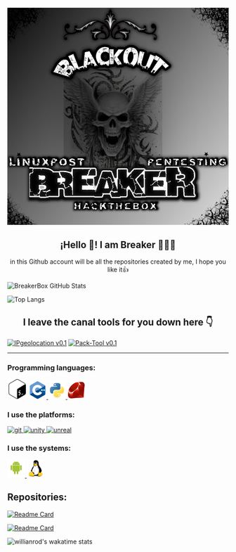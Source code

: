 ![foto](l.png)
<h2 align="center">¡Hello 👋! I am Breaker 👨🏻‍💻</h2>

<p align="center"I am a ruby ​​programmer👨🏻‍💻<br/>in this Github account will be all the repositories created by me, I hope you like it👍</p>


![BreakerBox GitHub Stats](https://github-readme-stats.vercel.app/api?username=BreakerBox&show_icons=true&theme=midnight-purple)

![Top Langs](https://github-readme-stats.vercel.app/api/top-langs/?username=BreakerBox&theme=midnight-purple&layout=compact)

<h2 align="center">I leave the canal tools for you down here 👇</h2>

[![IPgeolocation v0.1](https://img.shields.io/badge/IPgeolocation-%F0%9D%96%9B0.1-blue)](https://github.com/BreakerBox/IPgeolocation.git)
[![Pack-Tool v0.1](https://img.shields.io/badge/Pack--Tool-v0.1-blue)](https://github.com/BreakerBox/Pack-Tool.git)

---
<h3 align="left">Programming languages:</h3>
<p align="left"> <img height="45" src="./gnubash.svg"> <a href="https://www.w3schools.com/cpp/" target="_blank"> <img src="https://raw.githubusercontent.com/devicons/devicon/master/icons/cplusplus/cplusplus-original.svg" alt="cplusplus" width="40" height="40"/> </a> <a href="https://www.python.org" target="_blank"> <img src="https://raw.githubusercontent.com/devicons/devicon/master/icons/python/python-original.svg" alt="python" width="40" height="40"/> </a> <a href="https://www.ruby-lang.org/en/" target="_blank"> <img src="https://raw.githubusercontent.com/devicons/devicon/master/icons/ruby/ruby-original.svg" alt="ruby" width="40" height="40"/> </a> </p>

<h3 align="left">I use the platforms:</h3>
<p align="left"> <a href="https://git-scm.com/" target="_blank"> <img src="https://www.vectorlogo.zone/logos/git-scm/git-scm-icon.svg" alt="git" width="40" height="40"/> </a> <a href="https://unity.com/" target="_blank"> <img src="https://www.vectorlogo.zone/logos/unity3d/unity3d-icon.svg" alt="unity" width="40" height="40"/> </a> <a href="https://unrealengine.com/" target="_blank"> <img src="https://raw.githubusercontent.com/kenangundogan/fontisto/036b7eca71aab1bef8e6a0518f7329f13ed62f6b/icons/svg/brand/unreal-engine.svg" alt="unreal" width="40" height="40"/> </a> </p>


<h3 align="left">I use the systems:</h3>
<p align="left"> <a href="https://developer.android.com" target="_blank"> <img src="https://raw.githubusercontent.com/devicons/devicon/master/icons/android/android-original-wordmark.svg" alt="android" width="40" height="40"/> </a> <a href="https://www.linux.org/" target="_blank"> <img src="https://raw.githubusercontent.com/devicons/devicon/master/icons/linux/linux-original.svg" alt="linux" width="40" height="40"/> </a> </p>

## Repositories:

[![Readme Card](https://github-readme-stats.vercel.app/api/pin/?username=BreakerBox&repo=IPgeolocation&theme=midnight-purple)](https://github.com/BreakerBox/IPgeolocation.git)

[![Readme Card](https://github-readme-stats.vercel.app/api/pin/?username=BreakerBox&repo=Pack-Tool&theme=midnight-purple)](https://github.com/BreakerBox/Pack-Tool.git)


![willianrod's wakatime stats](https://github-readme-stats.vercel.app/api/wakatime?username=BreakerBox)
